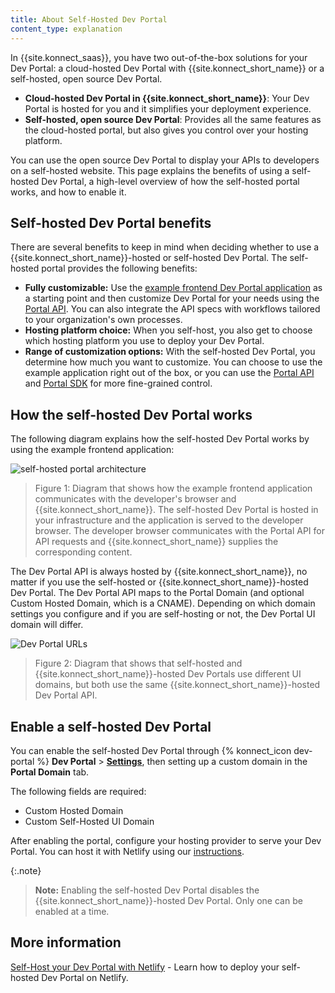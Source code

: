 ```yaml
---
title: About Self-Hosted Dev Portal
content_type: explanation
---
```


In {{site.konnect_saas}}, you have two out-of-the-box solutions for your Dev Portal: a cloud-hosted Dev Portal with {{site.konnect_short_name}} or a self-hosted, open source Dev Portal. 
* **Cloud-hosted Dev Portal in {{site.konnect_short_name}}**: Your Dev Portal is hosted for you and it simplifies your deployment experience. 
* **Self-hosted, open source Dev Portal**: Provides all the same features as the cloud-hosted portal, but also gives you control over your hosting platform. 

You can use the open source Dev Portal to display your APIs to developers on a self-hosted website. This page explains the benefits of using a self-hosted Dev Portal, a high-level overview of how the self-hosted portal works, and how to enable it.

## Self-hosted Dev Portal benefits

There are several benefits to keep in mind when deciding whether to use a {{site.konnect_short_name}}-hosted or self-hosted Dev Portal. The self-hosted portal provides the following benefits: 

* **Fully customizable:** Use the [example frontend Dev Portal application](https://github.com/Kong/konnect-portal) as a starting point and then customize Dev Portal for your needs using the [Portal API](/konnect/api/portal/v2/). You can also integrate the API specs with workflows tailored to your organization's own processes.
* **Hosting platform choice:** When you self-host, you also get to choose which hosting platform you use to deploy your Dev Portal. 
* **Range of customization options:** With the self-hosted Dev Portal, you determine how much you want to customize. You can choose to use the example application right out of the box, or you can use the [Portal API](/konnect/api/portal/v2/) and [Portal SDK](https://www.npmjs.com/package/@kong/sdk-portal-js) for more fine-grained control.

## How the self-hosted Dev Portal works 

The following diagram explains how the self-hosted Dev Portal works by using the example frontend application:

![self-hosted portal architecture](/assets/images/konnect/dev-portal/konnect-self-hosted-portal-architecture.png)

> Figure 1: Diagram that shows how the example frontend application communicates with the developer's browser and {{site.konnect_short_name}}. The self-hosted Dev Portal is hosted in your infrastructure and the application is served to the developer browser. The developer browser communicates with the Portal API for API requests and {{site.konnect_short_name}} supplies the corresponding content. 

The Dev Portal API is always hosted by {{site.konnect_short_name}}, no matter if you use the self-hosted or {{site.konnect_short_name}}-hosted Dev Portal. The Dev Portal API maps to the Portal Domain (and optional Custom Hosted Domain, which is a CNAME). Depending on which domain settings you configure and if you are self-hosting or not, the Dev Portal UI domain will differ.

![Dev Portal URLs](/assets/images/konnect/dev-portal/konnect-dev-portal-urls.png)

> Figure 2: Diagram that shows that self-hosted and {{site.konnect_short_name}}-hosted Dev Portals use different UI domains, but both use the same {{site.konnect_short_name}}-hosted Dev Portal API.
 
## Enable a self-hosted Dev Portal

You can enable the self-hosted Dev Portal through {% konnect_icon dev-portal %} **Dev Portal** > [**Settings**](https://cloud.konghq.com/portal/portal-settings), then setting up a custom domain in the **Portal Domain** tab. 

The following fields are required:
* Custom Hosted Domain
* Custom Self-Hosted UI Domain

After enabling the portal, configure your hosting provider to serve your Dev Portal. You can host it with Netlify using our [instructions](/konnect/dev-portal/customization/netlify/).

{:.note}
> **Note:** Enabling the self-hosted Dev Portal disables the {{site.konnect_short_name}}-hosted Dev Portal. Only one can be enabled at a time.

## More information

[Self-Host your Dev Portal with Netlify](/konnect/dev-portal/customization/netlify/) - Learn how to deploy your self-hosted Dev Portal on Netlify.
